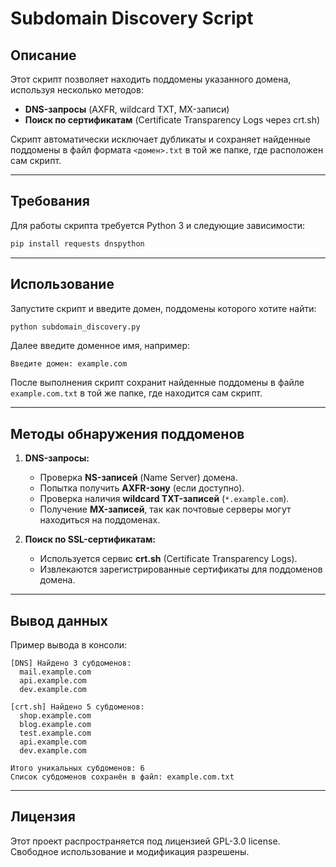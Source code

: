 # Subdomain Discovery Script

## Описание
Этот скрипт позволяет находить поддомены указанного домена, используя несколько методов:
- **DNS-запросы** (AXFR, wildcard TXT, MX-записи)
- **Поиск по сертификатам** (Certificate Transparency Logs через crt.sh)

Скрипт автоматически исключает дубликаты и сохраняет найденные поддомены в файл формата `<домен>.txt` в той же папке, где расположен сам скрипт.

---

## Требования
Для работы скрипта требуется Python 3 и следующие зависимости:

```sh
pip install requests dnspython
```

---

## Использование

Запустите скрипт и введите домен, поддомены которого хотите найти:

```sh
python subdomain_discovery.py
```

Далее введите доменное имя, например:
```
Введите домен: example.com
```

После выполнения скрипт сохранит найденные поддомены в файле `example.com.txt` в той же папке, где находится сам скрипт.

---

## Методы обнаружения поддоменов

1. **DNS-запросы:**
   - Проверка **NS-записей** (Name Server) домена.
   - Попытка получить **AXFR-зону** (если доступно).
   - Проверка наличия **wildcard TXT-записей** (`*.example.com`).
   - Получение **MX-записей**, так как почтовые серверы могут находиться на поддоменах.

2. **Поиск по SSL-сертификатам:**
   - Используется сервис **crt.sh** (Certificate Transparency Logs).
   - Извлекаются зарегистрированные сертификаты для поддоменов домена.

---

## Вывод данных

Пример вывода в консоли:
```
[DNS] Найдено 3 субдоменов:
  mail.example.com
  api.example.com
  dev.example.com

[crt.sh] Найдено 5 субдоменов:
  shop.example.com
  blog.example.com
  test.example.com
  api.example.com
  dev.example.com

Итого уникальных субдоменов: 6
Список субдоменов сохранён в файл: example.com.txt
```

---

## Лицензия
Этот проект распространяется под лицензией GPL-3.0 license. 
Свободное использование и модификация разрешены.